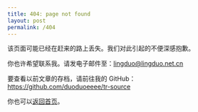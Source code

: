 ```yaml
---
title: 404: page not found
layout: post
permalink: /404
---
```


该页面可能已经在赶来的路上丢失。我们对此引起的不便深感抱歉。

你也许希望联系我。请发电子邮件至：[lingduo@lingduo.net.cn](mailto:lingduo@lingduo.net.cn)

要查看以前文章的存档，请前往我的 GitHub：<https://github.com/duoduoeeee/tr-source>

你也可以[返回首页](https://lingduo.net.cn/)。